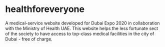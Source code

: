 # healthforeveryone
A medical-service website developed for Dubai Expo 2020 in collaboration with the Ministry of Health UAE. This website helps the less fortunate sect of the society to have access to top-class medical facilities in the city of Dubai - free of charge.
